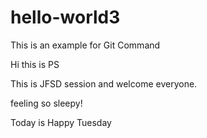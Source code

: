 # hello-world3
This is an example for Git Command

Hi this is PS

This is JFSD session and welcome everyone.

feeling so sleepy!

Today is Happy Tuesday
